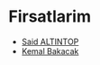 # Firsatlarim

- [Said ALTINTOP](https://github.com/saltintop64)
- [Kemal Bakacak](http://github.com/kbakacak)

